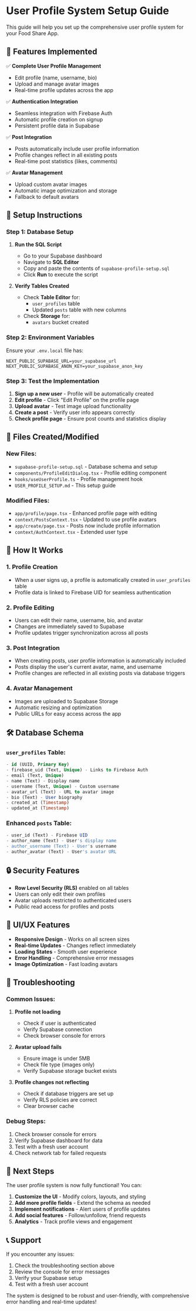# User Profile System Setup Guide

This guide will help you set up the comprehensive user profile system for your Food Share App.

## 🎯 Features Implemented

✅ **Complete User Profile Management**
- Edit profile (name, username, bio)
- Upload and manage avatar images
- Real-time profile updates across the app

✅ **Authentication Integration**
- Seamless integration with Firebase Auth
- Automatic profile creation on signup
- Persistent profile data in Supabase

✅ **Post Integration**
- Posts automatically include user profile information
- Profile changes reflect in all existing posts
- Real-time post statistics (likes, comments)

✅ **Avatar Management**
- Upload custom avatar images
- Automatic image optimization and storage
- Fallback to default avatars

## 🚀 Setup Instructions

### Step 1: Database Setup

1. **Run the SQL Script**
   - Go to your Supabase dashboard
   - Navigate to **SQL Editor**
   - Copy and paste the contents of `supabase-profile-setup.sql`
   - Click **Run** to execute the script

2. **Verify Tables Created**
   - Check **Table Editor** for:
     - `user_profiles` table
     - Updated `posts` table with new columns
   - Check **Storage** for:
     - `avatars` bucket created

### Step 2: Environment Variables

Ensure your `.env.local` file has:
```env
NEXT_PUBLIC_SUPABASE_URL=your_supabase_url
NEXT_PUBLIC_SUPABASE_ANON_KEY=your_supabase_anon_key
```

### Step 3: Test the Implementation

1. **Sign up a new user** - Profile will be automatically created
2. **Edit profile** - Click "Edit Profile" on the profile page
3. **Upload avatar** - Test image upload functionality
4. **Create a post** - Verify user info appears correctly
5. **Check profile page** - Ensure post counts and statistics display

## 📁 Files Created/Modified

### New Files:
- `supabase-profile-setup.sql` - Database schema and setup
- `components/ProfileEditDialog.tsx` - Profile editing component
- `hooks/useUserProfile.ts` - Profile management hook
- `USER_PROFILE_SETUP.md` - This setup guide

### Modified Files:
- `app/profile/page.tsx` - Enhanced profile page with editing
- `context/PostsContext.tsx` - Updated to use profile avatars
- `app/create/page.tsx` - Posts now include profile information
- `context/AuthContext.tsx` - Extended user type

## 🔧 How It Works

### 1. Profile Creation
- When a user signs up, a profile is automatically created in `user_profiles` table
- Profile data is linked to Firebase UID for seamless authentication

### 2. Profile Editing
- Users can edit their name, username, bio, and avatar
- Changes are immediately saved to Supabase
- Profile updates trigger synchronization across all posts

### 3. Post Integration
- When creating posts, user profile information is automatically included
- Posts display the user's current avatar, name, and username
- Profile changes are reflected in all existing posts via database triggers

### 4. Avatar Management
- Images are uploaded to Supabase Storage
- Automatic resizing and optimization
- Public URLs for easy access across the app

## 🛠️ Database Schema

### `user_profiles` Table:
```sql
- id (UUID, Primary Key)
- firebase_uid (Text, Unique) - Links to Firebase Auth
- email (Text, Unique)
- name (Text) - Display name
- username (Text, Unique) - Custom username
- avatar_url (Text) - URL to avatar image
- bio (Text) - User biography
- created_at (Timestamp)
- updated_at (Timestamp)
```

### Enhanced `posts` Table:
```sql
- user_id (Text) - Firebase UID
- author_name (Text) - User's display name
- author_username (Text) - User's username
- author_avatar (Text) - User's avatar URL
```

## 🔒 Security Features

- **Row Level Security (RLS)** enabled on all tables
- Users can only edit their own profiles
- Avatar uploads restricted to authenticated users
- Public read access for profiles and posts

## 🎨 UI/UX Features

- **Responsive Design** - Works on all screen sizes
- **Real-time Updates** - Changes reflect immediately
- **Loading States** - Smooth user experience
- **Error Handling** - Comprehensive error messages
- **Image Optimization** - Fast loading avatars

## 🐛 Troubleshooting

### Common Issues:

1. **Profile not loading**
   - Check if user is authenticated
   - Verify Supabase connection
   - Check browser console for errors

2. **Avatar upload fails**
   - Ensure image is under 5MB
   - Check file type (images only)
   - Verify Supabase storage bucket exists

3. **Profile changes not reflecting**
   - Check if database triggers are set up
   - Verify RLS policies are correct
   - Clear browser cache

### Debug Steps:
1. Check browser console for errors
2. Verify Supabase dashboard for data
3. Test with a fresh user account
4. Check network tab for failed requests

## 🚀 Next Steps

The user profile system is now fully functional! You can:

1. **Customize the UI** - Modify colors, layouts, and styling
2. **Add more profile fields** - Extend the schema as needed
3. **Implement notifications** - Alert users of profile updates
4. **Add social features** - Follow/unfollow, friend requests
5. **Analytics** - Track profile views and engagement

## 📞 Support

If you encounter any issues:
1. Check the troubleshooting section above
2. Review the console for error messages
3. Verify your Supabase setup
4. Test with a fresh user account

The system is designed to be robust and user-friendly, with comprehensive error handling and real-time updates!
